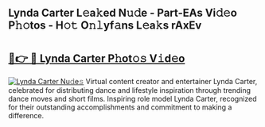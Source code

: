 ## Lynda Carter L𝚎a𝚔ed N𝚞𝚍e - Part-EAs Vi𝚍𝚎o P𝚑𝚘tos - H𝚘𝚝 O𝚗𝚕yf𝚊ns L𝚎a𝚔s rAxEv

# <h2><a href="http://kf2cm4g.oniu.top/?m=Lynda+Carter">🔗👉 🔴 Lynda Carter P𝚑ot𝚘𝚜 V𝚒d𝚎o</a></h2>

[![Lynda Carter Nu𝚍e𝚜](https://i.imgur.com/0qMVB7G.gif)](http://kf2cm4g.oniu.top/?m=Lynda+Carter)
Virtual content creator and entertainer Lynda Carter, celebrated for distributing dance and lifestyle inspiration through trending dance moves and short films. Inspiring role model Lynda Carter, recognized for their outstanding accomplishments and commitment to making a difference.  
